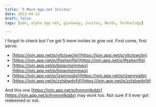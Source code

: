 ```yaml
---
title: '5 More App.net Invites'
date: 2013-04-12
draft: false
tags: [adn, alpha app net, giveaway, invites, Nerds, Technology]

---
```


I forgot to check but I've got 5 more invites to give out. First come, first serve:

*   [https://join.app.net/p/vltclswclm](https://join.app.net/p/vltclswclm)
*   [https://join.app.net/p/tfsshpnflq](https://join.app.net/p/tfsshpnflq)
*   [https://join.app.net/p/bnqvmzmmws](https://join.app.net/p/bnqvmzmmws)
*   [https://join.app.net/p/jzwrnyqjtp](https://join.app.net/p/jzwrnyqjtp)
*   [https://join.app.net/p/zzlsbwdyfd](https://join.app.net/p/zzlsbwdyfd)

And this one [https://join.app.net/p/hnnnmlkddx](https://join.app.net/p/hnnnmlkddx) may work too. Not sure if it ever got redeemed or not.